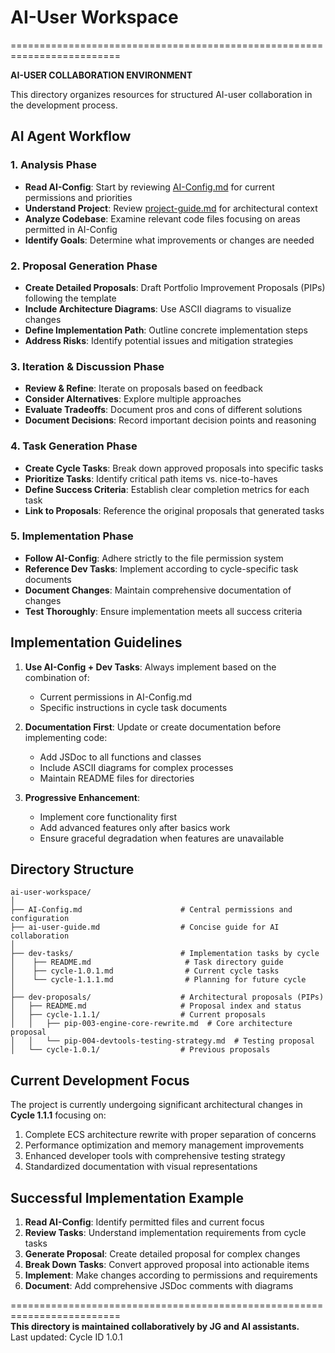 # AI-User Workspace
=========================================================================

**AI-USER COLLABORATION ENVIRONMENT**

This directory organizes resources for structured AI-user collaboration in the development process.

## AI Agent Workflow

### 1. Analysis Phase
- **Read AI-Config**: Start by reviewing [AI-Config.md](./AI-Config.md) for current permissions and priorities
- **Understand Project**: Review [project-guide.md](./project-guide.md) for architectural context
- **Analyze Codebase**: Examine relevant code files focusing on areas permitted in AI-Config
- **Identify Goals**: Determine what improvements or changes are needed

### 2. Proposal Generation Phase
- **Create Detailed Proposals**: Draft Portfolio Improvement Proposals (PIPs) following the template
- **Include Architecture Diagrams**: Use ASCII diagrams to visualize changes
- **Define Implementation Path**: Outline concrete implementation steps
- **Address Risks**: Identify potential issues and mitigation strategies

### 3. Iteration & Discussion Phase
- **Review & Refine**: Iterate on proposals based on feedback
- **Consider Alternatives**: Explore multiple approaches
- **Evaluate Tradeoffs**: Document pros and cons of different solutions
- **Document Decisions**: Record important decision points and reasoning

### 4. Task Generation Phase
- **Create Cycle Tasks**: Break down approved proposals into specific tasks
- **Prioritize Tasks**: Identify critical path items vs. nice-to-haves
- **Define Success Criteria**: Establish clear completion metrics for each task
- **Link to Proposals**: Reference the original proposals that generated tasks

### 5. Implementation Phase
- **Follow AI-Config**: Adhere strictly to the file permission system
- **Reference Dev Tasks**: Implement according to cycle-specific task documents
- **Document Changes**: Maintain comprehensive documentation of changes
- **Test Thoroughly**: Ensure implementation meets all success criteria

## Implementation Guidelines

1. **Use AI-Config + Dev Tasks**: Always implement based on the combination of:
   - Current permissions in AI-Config.md
   - Specific instructions in cycle task documents

2. **Documentation First**: Update or create documentation before implementing code:
   - Add JSDoc to all functions and classes
   - Include ASCII diagrams for complex processes 
   - Maintain README files for directories

3. **Progressive Enhancement**:
   - Implement core functionality first
   - Add advanced features only after basics work
   - Ensure graceful degradation when features are unavailable

## Directory Structure

```
ai-user-workspace/
│
├── AI-Config.md                      # Central permissions and configuration
├── ai-user-guide.md                  # Concise guide for AI collaboration
│
├── dev-tasks/                        # Implementation tasks by cycle
│    ├── README.md                     # Task directory guide
│    ├── cycle-1.0.1.md                # Current cycle tasks
│    └── cycle-1.1.1.md                # Planning for future cycle
│
├── dev-proposals/                    # Architectural proposals (PIPs)
│   ├── README.md                     # Proposal index and status
│   ├── cycle-1.1.1/                  # Current proposals
│   │   ├── pip-003-engine-core-rewrite.md  # Core architecture proposal
│   │   └── pip-004-devtools-testing-strategy.md  # Testing proposal
│   └── cycle-1.0.1/                  # Previous proposals
```

## Current Development Focus

The project is currently undergoing significant architectural changes in **Cycle 1.1.1** focusing on:

1. Complete ECS architecture rewrite with proper separation of concerns
2. Performance optimization and memory management improvements
3. Enhanced developer tools with comprehensive testing strategy
4. Standardized documentation with visual representations

## Successful Implementation Example

1. **Read AI-Config**: Identify permitted files and current focus
2. **Review Tasks**: Understand implementation requirements from cycle tasks
3. **Generate Proposal**: Create detailed proposal for complex changes
4. **Break Down Tasks**: Convert approved proposal into actionable items
5. **Implement**: Make changes according to permissions and requirements
6. **Document**: Add comprehensive JSDoc comments with diagrams

=========================================================================  
**This directory is maintained collaboratively by JG and AI assistants.**  
Last updated: Cycle ID 1.0.1
